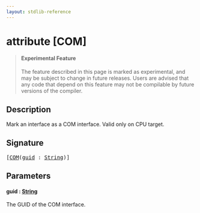```yaml
---
layout: stdlib-reference
---
```


# attribute [COM]

> #### Experimental Feature
> The feature described in this page is marked as experimental, and may be subject to change in future releases.
> Users are advised that any code that depend on this feature may not be compilable by future versions of the compiler.

## Description

Mark an interface as a COM interface. Valid only on CPU target.

## Signature

<pre>
[<a href="com-012">COM</a>(<a href="com-012#decl-guid" class="code_param">guid</a> : <a href="../types/string-0/index" class="code_type">String</a>)]
</pre>

## Parameters

####  <a id="decl-guid"></a>guid  : [String](../types/string-0/index)
The GUID of the COM interface.


